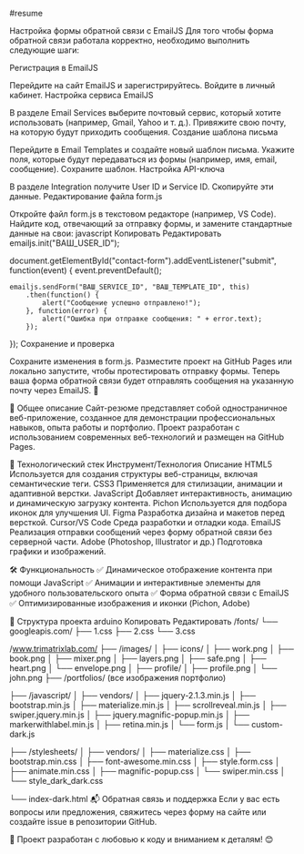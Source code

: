 #resume

Настройка формы обратной связи с EmailJS
Для того чтобы форма обратной связи работала корректно, необходимо выполнить следующие шаги:

Регистрация в EmailJS

Перейдите на сайт EmailJS и зарегистрируйтесь.
Войдите в личный кабинет.
Настройка сервиса EmailJS

В разделе Email Services выберите почтовый сервис, который хотите использовать (например, Gmail, Yahoo и т. д.).
Привяжите свою почту, на которую будут приходить сообщения.
Создание шаблона письма

Перейдите в Email Templates и создайте новый шаблон письма.
Укажите поля, которые будут передаваться из формы (например, имя, email, сообщение).
Сохраните шаблон.
Настройка API-ключа

В разделе Integration получите User ID и Service ID.
Скопируйте эти данные.
Редактирование файла form.js

Откройте файл form.js в текстовом редакторе (например, VS Code).
Найдите код, отвечающий за отправку формы, и замените стандартные данные на свои:
javascript
Копировать
Редактировать
emailjs.init("ВАШ_USER_ID");

document.getElementById("contact-form").addEventListener("submit", function(event) {
    event.preventDefault();

    emailjs.sendForm("ВАШ_SERVICE_ID", "ВАШ_TEMPLATE_ID", this)
        .then(function() {
            alert("Сообщение успешно отправлено!");
        }, function(error) {
            alert("Ошибка при отправке сообщения: " + error.text);
        });
});
Сохранение и проверка

Сохраните изменения в form.js.
Разместите проект на GitHub Pages или локально запустите, чтобы протестировать отправку формы.
Теперь ваша форма обратной связи будет отправлять сообщения на указанную почту через EmailJS.  🚀

📌 Общее описание
Сайт-резюме представляет собой одностраничное веб-приложение, созданное для демонстрации профессиональных навыков, опыта работы и портфолио. Проект разработан с использованием современных веб-технологий и размещен на GitHub Pages.

🔧 Технологический стек
Инструмент/Технология	Описание
HTML5	Используется для создания структуры веб-страницы, включая семантические теги.
CSS3	Применяется для стилизации, анимации и адаптивной верстки.
JavaScript	Добавляет интерактивность, анимацию и динамическую загрузку контента.
Pichon	Используется для подбора иконок для улучшения UI.
Figma	Разработка дизайна и макетов перед версткой.
Cursor/VS Code	Среда разработки и отладки кода.
EmailJS	Реализация отправки сообщений через форму обратной связи без серверной части.
Adobe (Photoshop, Illustrator и др.)	Подготовка графики и изображений.

🛠 Функциональность
✅ Динамическое отображение контента при помощи JavaScript
✅ Анимации и интерактивные элементы для удобного пользовательского опыта
✅ Форма обратной связи с EmailJS
✅ Оптимизированные изображения и иконки (Pichon, Adobe)

📂 Структура проекта
arduino
Копировать
Редактировать
/fonts/
└── googleapis.com/
    ├── 1.css
    ├── 2.css
    └── 3.css

/www.trimatrixlab.com/
├── /images/
│   ├── icons/
│   ├── work.png
│   ├── book.png
│   ├── mixer.png
│   ├── layers.png
│   ├── safe.png
│   ├── heart.png
│   └── envelope.png
│   ├── profile/
│   ├── profile.png
│   └── john.png
├── /portfolios/  (все изображения портфолио)

├── /javascript/
│   ├── vendors/
│   ├── jquery-2.1.3.min.js
│   ├── bootstrap.min.js
│   ├── materialize.min.js
│   ├── scrollreveal.min.js
│   ├── swiper.jquery.min.js
│   ├── jquery.magnific-popup.min.js
│   ├── markerwithlabel.min.js
│   ├── retina.min.js
│   └── form.js
│   └── custom-dark.js

├── /stylesheets/
│   ├── vendors/
│   ├── materialize.css
│   ├── bootstrap.min.css
│   ├── font-awesome.min.css
│   ├── style.form.css
│   ├── animate.min.css
│   ├── magnific-popup.css
│   └── swiper.min.css
│   └── style_dark_dark.css

└── index-dark.html
📬 Обратная связь и поддержка
Если у вас есть вопросы или предложения, свяжитесь через форму на сайте или создайте issue в репозитории GitHub.

🚀 Проект разработан с любовью к коду и вниманием к деталям! 😊
